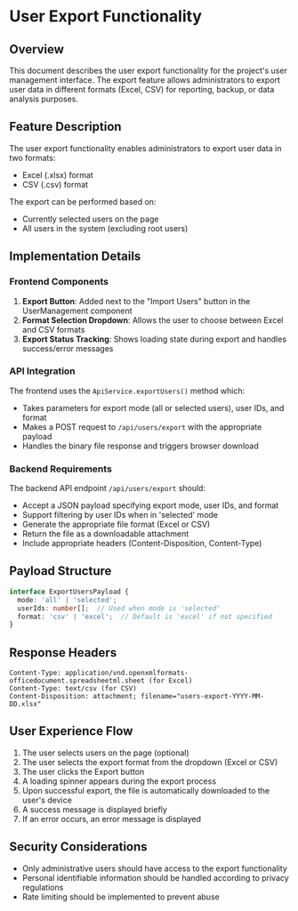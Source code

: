 # User Export Functionality

## Overview
This document describes the user export functionality for the project's user management interface. The export feature allows administrators to export user data in different formats (Excel, CSV) for reporting, backup, or data analysis purposes.

## Feature Description
The user export functionality enables administrators to export user data in two formats:
- Excel (.xlsx) format
- CSV (.csv) format

The export can be performed based on:
- Currently selected users on the page
- All users in the system (excluding root users)

## Implementation Details

### Frontend Components
1. **Export Button**: Added next to the "Import Users" button in the UserManagement component
2. **Format Selection Dropdown**: Allows the user to choose between Excel and CSV formats
3. **Export Status Tracking**: Shows loading state during export and handles success/error messages

### API Integration
The frontend uses the `ApiService.exportUsers()` method which:
- Takes parameters for export mode (all or selected users), user IDs, and format
- Makes a POST request to `/api/users/export` with the appropriate payload
- Handles the binary file response and triggers browser download

### Backend Requirements
The backend API endpoint `/api/users/export` should:
- Accept a JSON payload specifying export mode, user IDs, and format
- Support filtering by user IDs when in 'selected' mode
- Generate the appropriate file format (Excel or CSV)
- Return the file as a downloadable attachment
- Include appropriate headers (Content-Disposition, Content-Type)

## Payload Structure
```typescript
interface ExportUsersPayload {
  mode: 'all' | 'selected';
  userIds: number[];  // Used when mode is 'selected'
  format: 'csv' | 'excel';  // Default is 'excel' if not specified
}
```

## Response Headers
```
Content-Type: application/vnd.openxmlformats-officedocument.spreadsheetml.sheet (for Excel)
Content-Type: text/csv (for CSV)
Content-Disposition: attachment; filename="users-export-YYYY-MM-DD.xlsx"
```

## User Experience Flow
1. The user selects users on the page (optional)
2. The user selects the export format from the dropdown (Excel or CSV)
3. The user clicks the Export button
4. A loading spinner appears during the export process
5. Upon successful export, the file is automatically downloaded to the user's device
6. A success message is displayed briefly
7. If an error occurs, an error message is displayed

## Security Considerations
- Only administrative users should have access to the export functionality
- Personal identifiable information should be handled according to privacy regulations
- Rate limiting should be implemented to prevent abuse
